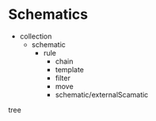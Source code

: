 # Schematics 

- collection
    - schematic
        - rule
            - chain
            - template
            - filter
            - move
            - schematic/externalScamatic


tree            